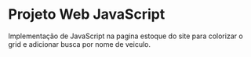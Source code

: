 # Projeto Web JavaScript
  Implementação de JavaScript na pagina estoque do site para colorizar o grid
e adicionar busca por nome de veiculo.
